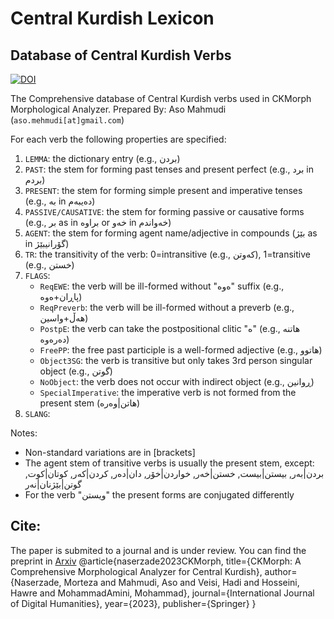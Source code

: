 # Central Kurdish Lexicon


## Database of Central Kurdish Verbs
[![DOI](https://zenodo.org/badge/409043053.svg)](https://zenodo.org/badge/latestdoi/409043053)

The Comprehensive database of Central Kurdish verbs used in CKMorph Morphological Analyzer.
Prepared By: Aso Mahmudi (`aso.mehmudi[at]gmail.com`)

For each verb the following properties are specified:
1. `LEMMA`: the dictionary entry (e.g., بردن)
2. `PAST`: the stem for forming past tenses and present perfect (e.g., برد in بردم) 
3. `PRESENT`: the stem for forming simple present and imperative tenses (e.g., بە in دەیبەم)
4. `PASSIVE/CAUSATIVE`: the stem for forming passive or causative forms (e.g., بر as in براوە or خەو in خەواندم)
5. `AGENT`: the stem for forming agent name/adjective in compounds (بێژ as in گۆرانیبێژ) 
6. `TR`: the transitivity of the verb: 0=intransitive (e.g., کەوتن), 1=transitive (e.g., خستن)
7. `FLAGS`:
	- `ReqEWE`:  the verb will be ill-formed without "ەوە" suffix (e.g., پاڕان+ەوە)
	- `ReqPreverb`: the verb will be ill-formed without a preverb (e.g., هەڵ+واسین)
	- `PostpE`: the verb can take the postpositional clitic "ە" (e.g., هاتنە دەرەوە)
	- `FreePP`: the free past participle is a well-formed adjective (e.g., هاتوو)
	- `Object3SG`: the verb is transitive but only takes 3rd person singular object (e.g., گوتن)
	- `NoObject`: the verb does not occur with indirect object (e.g., ڕوانین)
	- `SpecialImperative`: the imperative verb is not formed from the present stem (هاتن|وەرە)
8. `SLANG`:

Notes:  
* Non-standard variations are in \[brackets\]
* The agent stem of transitive verbs is usually the present stem, except: 
بردن|بەر, بیستن|بیست, خستن|خەر, خواردن|خۆر, دان|دەر, کردن|کەر, کوتان|کوت, گوتن|بێژنان|نەر
* For the verb "ویستن" the present forms are conjugated differently

## Cite:
The paper is submited to a journal and is under review. You can find the preprint in [Arxiv](https://arxiv.org/abs/2109.08615)
	@article{naserzade2023CKMorph,
		title={CKMorph: A Comprehensive Morphological Analyzer for Central Kurdish},
		author={Naserzade, Morteza and Mahmudi, Aso and Veisi, Hadi and Hosseini, Hawre and MohammadAmini, Mohammad},
		journal={International Journal of Digital Humanities},
		year={2023},
		publisher={Springer}
	}
